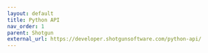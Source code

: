 ```yaml
---
layout: default
title: Python API
nav_order: 1
parent: Shotgun
external_url: https://developer.shotgunsoftware.com/python-api/
---
```



